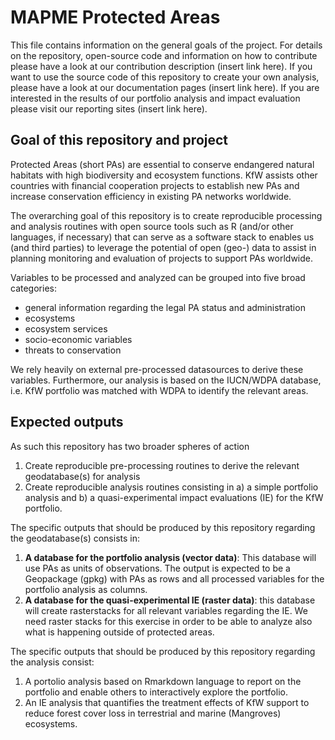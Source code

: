 # MAPME Protected Areas
This file contains information on the general goals of the project. For details on the repository, open-source code and information on how to contribute please have a look at our contribution description (insert link here). If you want to use the source code of this repository to create your own analysis, please have a look at our documentation pages (insert link here). If you are interested in the results of our portfolio analysis and impact evaluation please visit our reporting sites (insert link here). 

## Goal of this repository and project

Protected Areas (short PAs) are essential to conserve endangered natural habitats with high biodiversity and ecosystem functions. KfW assists other 
countries with financial cooperation projects to establish new PAs and increase conservation efficiency in existing PA networks worldwide. 

The overarching goal of this repository is to create reproducible processing and analysis routines with open source tools such as R 
(and/or other languages, if necessary) that can serve as a software stack to enables us (and third parties) to leverage the potential of open (geo-) data to assist in planning monitoring and evaluation of projects to support PAs worldwide. 

Variables to be processed and analyzed can be grouped into five broad categories:

* general information regarding the legal PA status and administration
* ecosystems
* ecosystem services
* socio-economic variables
* threats to conservation

We rely heavily on external pre-processed datasources to derive these variables. Furthermore, our analysis is based on the IUCN/WDPA database, i.e. KfW portfolio was matched with WDPA to identify the relevant areas. 

## Expected outputs 

As such this repository has two broader spheres of action
1. Create reproducible pre-processing routines to derive the relevant geodatabase(s) for analysis
2. Create reproducible analysis routines consisting in a) a simple portfolio analysis and b) a quasi-experimental impact evaluations (IE) for the KfW portfolio. 

The specific outputs that should be produced by this repository regarding the geodatabase(s) consists in:
1. **A database for the portfolio analysis (vector data)**: This database will use PAs as units of observations. The output is expected to be a Geopackage (gpkg) with PAs as rows and all processed variables for the portfolio analysis as columns. 
2. **A database for the quasi-experimental IE (raster data)**: this database will create rasterstacks for all relevant variables regarding the IE. We need raster stacks for this exercise in order to be able to analyze also what is happening outside of protected areas. 

The specific outputs that should be produced by this repository regarding the analysis consist:

1. A portolio analysis based on Rmarkdown language to report on the portfolio and enable others to interactively explore the portfolio. 
2. An IE analysis that quantifies the treatment effects of KfW support to reduce forest cover loss in terrestrial and marine (Mangroves) ecosystems.



